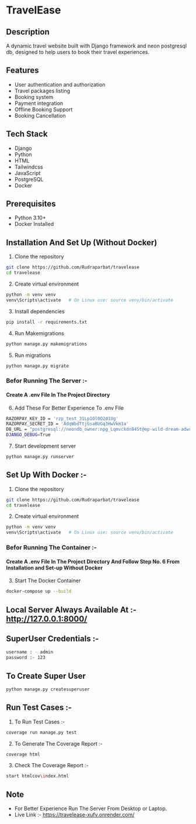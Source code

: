 # TravelEase

## Description
A dynamic travel website built with Django framework and neon postgresql db, designed to help users to book their travel experiences.

## Features
- User authentication and authorization
- Travel packages listing
- Booking system
- Payment integration
- Offline Booking Support 
- Booking Cancellation

## Tech Stack
- Django
- Python
- HTML
- Tailwindcss
- JavaScript
- PostgreSQL
- Docker

## Prerequisites

- Python 3.10+
- Docker Installed

## Installation And Set Up (Without Docker)
1. Clone the repository
```bash
git clone https://github.com/Rudraparbat/travelease
cd travelease
```

2. Create virtual environment
```bash
python -m venv venv
venv\Scripts\activate   # On Linux use: source venv/bin/activate
```

3. Install dependencies
```bash
pip install -r requirements.txt
```
4. Run Makemigrations 
```bash
python manage.py makemigrations
```
5. Run migrations
```bash
python manage.py migrate
```

### Befor Running The Server :- 

#### Create A .env File In The Project Directory 

6. Add These For Better Experience To .env File

```bash
RAZORPAY_KEY_ID = 'rzp_test_31Lp1Ol0O2d1Ug'
RAZORPAY_SECRET_ID = 'AdqWbdTtjGsaBUGq3HwVkm1a'
DB_URL = "postgresql://neondb_owner:npg_Lqmvckdn84St@ep-wild-dream-adwrnroi-pooler.c-2.us-east-1.aws.neon.tech/neondb?sslmode=require&channel_binding=require"
DJANGO_DEBUG=True
```

7. Start development server
```bash
python manage.py runserver
```

## Set Up With Docker :- 

1. Clone the repository
```bash
git clone https://github.com/Rudraparbat/travelease
cd travelease
```

2. Create virtual environment
```bash
python -m venv venv
venv\Scripts\activate   # On Linux use: source venv/bin/activate
```

### Befor Running The Container :- 

#### Create A .env File In The Project Directory And Follow Step No. 6 From Installation and Set-up Without Docker

3. Start The Docker Container 
```bash
docker-compose up --build
```

## Local Server Always Available At :-  http://127.0.0.1:8000/ 

## SuperUser Credentials :- 
```bash
username : - admin
password :- 123
```
##  To Create Super User
```bash
python manage.py createsuperuser
```

## Run Test Cases :- 

1. To Run Test Cases :- 
```bash
coverage run manage.py test
```
2. To Generate The Coverage Report :- 
```bash
coverage html
```
3. Check The Coverage Report :- 
```bash
start htmlcov\index.html
```

## Note

- For Better Experience Run The Server From Desktop or Laptop.
- Live Link :-  https://travelease-xufv.onrender.com/